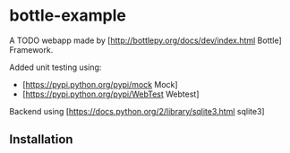 bottle-example
==============

A TODO webapp made by [http://bottlepy.org/docs/dev/index.html Bottle] Framework.

Added unit testing using: 
 * [https://pypi.python.org/pypi/mock Mock]
 * [https://pypi.python.org/pypi/WebTest Webtest]

Backend using [https://docs.python.org/2/library/sqlite3.html sqlite3]

Installation
------------
